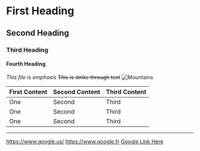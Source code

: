 # First Heading #
## Second Heading ##
### Third Heading ###
#### Fourth Heading ####
_This file is emphasis_
~~This is strike through text~~
![Mountains](https://th.bing.com/th/id/OIP.SR2mpXzYbt3JbRgei0bZRQHaE7?pid=ImgDet&rs=1 "Mountains")

First Content|Second Content|Third Content
|:---|:---|:---
One|Second|Third
One|Second|Third
One|Second|Third

- - - -
https://www.google.us/
<https://www.google.fr>
[Google Link Here](https://www.google.com/search=abi+varghese "Abi Varghese")
